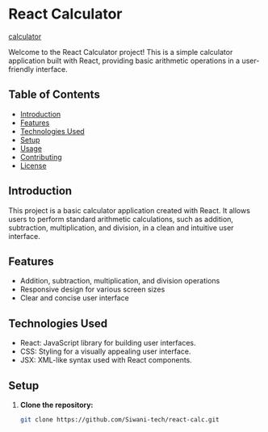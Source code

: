 # React Calculator

[calculator](https://65be584c3c6c59a032c65851--cerulean-wisp-4a7b5b.netlify.app/)

Welcome to the React Calculator project! This is a simple calculator application built with React, providing basic arithmetic operations in a user-friendly interface.

## Table of Contents
- [Introduction](#introduction)
- [Features](#features)
- [Technologies Used](#technologies-used)
- [Setup](#setup)
- [Usage](#usage)
- [Contributing](#contributing)
- [License](#license)

## Introduction

This project is a basic calculator application created with React. It allows users to perform standard arithmetic calculations, such as addition, subtraction, multiplication, and division, in a clean and intuitive user interface.

## Features

- Addition, subtraction, multiplication, and division operations
- Responsive design for various screen sizes
- Clear and concise user interface

## Technologies Used

- React: JavaScript library for building user interfaces.
- CSS: Styling for a visually appealing user interface.
- JSX: XML-like syntax used with React components.

## Setup

1. **Clone the repository:**
   ```bash
   git clone https://github.com/Siwani-tech/react-calc.git
   
